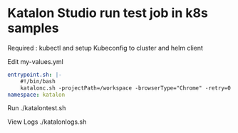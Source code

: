 # Katalon Studio run test job in k8s samples

Required :  kubectl and setup Kubeconfig to cluster and  helm client

Edit my-values.yml 

``` yaml
entrypoint.sh: |-
    #!/bin/bash
    katalonc.sh -projectPath=/workspace -browserType="Chrome" -retry=0 -statusDelay=15 -testSuitePath="Test Suites/TS_RegressionTest" -apiKey="xyz"
namespace: katalon
```

Run ./katalontest.sh 

View Logs ./katalonlogs.sh 